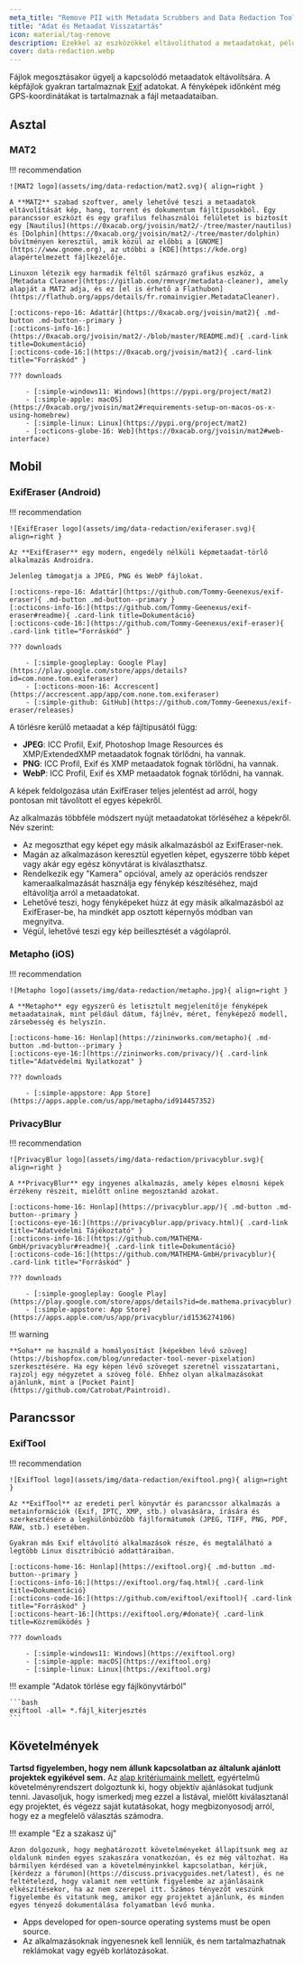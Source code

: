 ```yaml
---
meta_title: "Remove PII with Metadata Scrubbers and Data Redaction Tools - Privacy Guides"
title: "Adat és Metaadat Visszatartás"
icon: material/tag-remove
description: Ezekkel az eszközökkel eltávolíthatod a metaadatokat, például a GPS-helyadatokat és más azonosító információkat a megosztott fényképekről és fájlokról.
cover: data-redaction.webp
---
```


Fájlok megosztásakor ügyelj a kapcsolódó metaadatok eltávolítsára. A képfájlok gyakran tartalmaznak [Exif](https://en.wikipedia.org/wiki/Exif) adatokat. A fényképek időnként még GPS-koordinátákat is tartalmaznak a fájl metaadataiban.

## Asztal

### MAT2

!!! recommendation

    ![MAT2 logo](assets/img/data-redaction/mat2.svg){ align=right }
    
    A **MAT2** szabad szoftver, amely lehetővé teszi a metaadatok eltávolítását kép, hang, torrent és dokumentum fájltípusokból. Egy parancssor eszközt és egy grafilus felhasználói felületet is biztosít egy [Nautilus](https://0xacab.org/jvoisin/mat2/-/tree/master/nautilus) és [Dolphin](https://0xacab.org/jvoisin/mat2/-/tree/master/dolphin) bővítményen keresztül, amik közül az előbbi a [GNOME](https://www.gnome.org), az utóbbi a [KDE](https://kde.org) alapértelmezett fájlkezelője.
    
    Linuxon létezik egy harmadik féltől származó grafikus eszköz, a [Metadata Cleaner](https://gitlab.com/rmnvgr/metadata-cleaner), amely alapját a MAT2 adja, és ez [el is érhető a Flathubon](https://flathub.org/apps/details/fr.romainvigier.MetadataCleaner).
    
    [:octicons-repo-16: Adattár](https://0xacab.org/jvoisin/mat2){ .md-button .md-button--primary }
    [:octicons-info-16:](https://0xacab.org/jvoisin/mat2/-/blob/master/README.md){ .card-link title=Dokumentáció}
    [:octicons-code-16:](https://0xacab.org/jvoisin/mat2){ .card-link title="Forráskód" }
    
    ??? downloads
    
        - [:simple-windows11: Windows](https://pypi.org/project/mat2)
        - [:simple-apple: macOS](https://0xacab.org/jvoisin/mat2#requirements-setup-on-macos-os-x-using-homebrew)
        - [:simple-linux: Linux](https://pypi.org/project/mat2)
        - [:octicons-globe-16: Web](https://0xacab.org/jvoisin/mat2#web-interface)

## Mobil

### ExifEraser (Android)

!!! recommendation

    ![ExifEraser logo](assets/img/data-redaction/exiferaser.svg){ align=right }
    
    Az **ExifEraser** egy modern, engedély nélküli képmetaadat-törlő alkalmazás Androidra.
    
    Jelenleg támogatja a JPEG, PNG és WebP fájlokat.
    
    [:octicons-repo-16: Adattár](https://github.com/Tommy-Geenexus/exif-eraser){ .md-button .md-button--primary }
    [:octicons-info-16:](https://github.com/Tommy-Geenexus/exif-eraser#readme){ .card-link title=Dokumentáció}
    [:octicons-code-16:](https://github.com/Tommy-Geenexus/exif-eraser){ .card-link title="Forráskód" }
    
    ??? downloads
    
        - [:simple-googleplay: Google Play](https://play.google.com/store/apps/details?id=com.none.tom.exiferaser)
        - [:octicons-moon-16: Accrescent](https://accrescent.app/app/com.none.tom.exiferaser)
        - [:simple-github: GitHub](https://github.com/Tommy-Geenexus/exif-eraser/releases)

A törlésre kerülő metaadat a kép fájltípusától függ:

- **JPEG**: ICC Profil, Exif, Photoshop Image Resources és XMP/ExtendedXMP metaadatok fognak törlődni, ha vannak.
- **PNG**: ICC Profil, Exif és XMP metaadatok fognak törlődni, ha vannak.
- **WebP**: ICC Profil, Exif és XMP metaadatok fognak törlődni, ha vannak.

A képek feldolgozása után ExifEraser teljes jelentést ad arról, hogy pontosan mit távolított el egyes képekről.

Az alkalmazás többféle módszert nyújt metaadatokat törléséhez a képekről. Név szerint:

- Az megoszthat egy képet egy másik alkalmazásból az ExifEraser-nek.
- Magán az alkalmazáson keresztül egyetlen képet, egyszerre több képet vagy akár egy egész könyvtárat is kiválaszthatsz.
- Rendelkezik egy "Kamera" opcióval, amely az operációs rendszer kameraalkalmazását használja egy fénykép készítéséhez, majd eltávolítja arról a metaadatokat.
- Lehetővé teszi, hogy fényképeket húzz át egy másik alkalmazásból az ExifEraser-be, ha mindkét app osztott képernyős módban van megnyitva.
- Végül, lehetővé teszi egy kép beillesztését a vágólapról.

### Metapho (iOS)

!!! recommendation

    ![Metapho logo](assets/img/data-redaction/metapho.jpg){ align=right }
    
    A **Metapho** egy egyszerű és letisztult megjelenítője fényképek metaadatainak, mint például dátum, fájlnév, méret, fényképező modell, zársebesség és helyszín.
    
    [:octicons-home-16: Honlap](https://zininworks.com/metapho){ .md-button .md-button--primary }
    [:octicons-eye-16:](https://zininworks.com/privacy/){ .card-link title="Adatvédelmi Nyilatkozat" }
    
    ??? downloads
    
        - [:simple-appstore: App Store](https://apps.apple.com/us/app/metapho/id914457352)

### PrivacyBlur

!!! recommendation

    ![PrivacyBlur logo](assets/img/data-redaction/privacyblur.svg){ align=right }
    
    A **PrivacyBlur** egy ingyenes alkalmazás, amely képes elmosni képek érzékeny részeit, mielőtt online megosztanád azokat.
    
    [:octicons-home-16: Honlap](https://privacyblur.app/){ .md-button .md-button--primary }
    [:octicons-eye-16:](https://privacyblur.app/privacy.html){ .card-link title="Adatvédelmi Tájékoztató" }
    [:octicons-info-16:](https://github.com/MATHEMA-GmbH/privacyblur#readme){ .card-link title=Dokumentáció}
    [:octicons-code-16:](https://github.com/MATHEMA-GmbH/privacyblur){ .card-link title="Forráskód" }
    
    ??? downloads
    
        - [:simple-googleplay: Google Play](https://play.google.com/store/apps/details?id=de.mathema.privacyblur)
        - [:simple-appstore: App Store](https://apps.apple.com/us/app/privacyblur/id1536274106)

!!! warning

    **Soha** ne használd a homályosítást [képekben lévő szöveg](https://bishopfox.com/blog/unredacter-tool-never-pixelation) szerkesztésére. Ha egy képen lévő szöveget szeretnél visszatartani, rajzolj egy négyzetet a szöveg fölé. Ehhez olyan alkalmazásokat ajánlunk, mint a [Pocket Paint](https://github.com/Catrobat/Paintroid).

## Parancssor

### ExifTool

!!! recommendation

    ![ExifTool logo](assets/img/data-redaction/exiftool.png){ align=right }
    
    Az **ExifTool** az eredeti perl könyvtár és parancssor alkalmazás a metainformációk (Exif, IPTC, XMP, stb.) olvasására, írására és szerkesztésére a legkülönbözőbb fájlformátumok (JPEG, TIFF, PNG, PDF, RAW, stb.) esetében.
    
    Gyakran más Exif eltávolító alkalmazások része, és megtalálható a legtöbb Linux disztribúció addattáraiban.
    
    [:octicons-home-16: Honlap](https://exiftool.org){ .md-button .md-button--primary }
    [:octicons-info-16:](https://exiftool.org/faq.html){ .card-link title=Dokumentáció}
    [:octicons-code-16:](https://github.com/exiftool/exiftool){ .card-link title="Forráskód" }
    [:octicons-heart-16:](https://exiftool.org/#donate){ .card-link title=Közreműködés }
    
    ??? downloads
    
        - [:simple-windows11: Windows](https://exiftool.org)
        - [:simple-apple: macOS](https://exiftool.org)
        - [:simple-linux: Linux](https://exiftool.org)

!!! example "Adatok törlése egy fájlkönyvtárból"

    ```bash
    exiftool -all= *.fájl_kiterjesztés
    ```

## Követelmények

**Tartsd figyelemben, hogy nem állunk kapcsolatban az általunk ajánlott projektek egyikével sem.** Az [alap kritériumaink mellett](about/criteria.md), egyértelmű követelményrendszert dolgoztunk ki, hogy objektív ajánlásokat tudjunk tenni. Javasoljuk, hogy ismerkedj meg ezzel a listával, mielőtt kiválasztanál egy projektet, és végezz saját kutatásokat, hogy megbizonyosodj arról, hogy ez a megfelelő választás számodra.

!!! example "Ez a szakasz új"

    Azon dolgozunk, hogy meghatározott követelményeket állapítsunk meg az oldalunk minden egyes szakaszára vonatkozóan, és ez még változhat. Ha bármilyen kérdésed van a követelményinkkel kapcsolatban, kérjük, [kérdezz a fórumon](https://discuss.privacyguides.net/latest), és ne feltételezd, hogy valamit nem vettünk figyelembe az ajánlásaink elkészítésekor, ha az nem szerepel itt. Számos tényezőt veszünk figyelembe és vitatunk meg, amikor egy projektet ajánlunk, és minden egyes tényező dokumentálása folyamatban lévő munka.

- Apps developed for open-source operating systems must be open source.
- Az alkalmazásoknak ingyenesnek kell lenniük, és nem tartalmazhatnak reklámokat vagy egyéb korlátozásokat.
